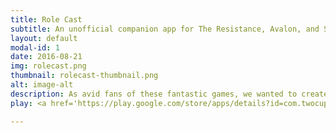 ```yaml
---
title: Role Cast
subtitle: An unofficial companion app for The Resistance, Avalon, and Secret Hitler.
layout: default
modal-id: 1
date: 2016-08-21
img: rolecast.png
thumbnail: rolecast-thumbnail.png
alt: image-alt
description: As avid fans of these fantastic games, we wanted to create a utility that simplified and sped-up game setup; in particular role assignment and revealed information to each player. <i><b>You must own a physical copy of at least one of these games in order to take advantage of this app</b></i>.  This app automates the assignment of roles and information to each player without having to use the setup script--no closing of eyes, no sticking thumbs up, etc.  With hundreds of games played, we've also come up with some incredibly fun fan made roles and "tactics" that add even more enjoyment to these terrific games.  Have fun!
play: <a href='https://play.google.com/store/apps/details?id=com.twocups.rolecast.adv&utm_source=global_co&utm_medium=prtnr&utm_content=Mar2515&utm_campaign=PartBadge&pcampaignid=MKT-Other-global-all-co-prtnr-py-PartBadge-Mar2515-1'><img alt='Get it on Google Play' height=80px src='https://play.google.com/intl/en_us/badges/images/generic/en_badge_web_generic.png'/></a>

---
```

